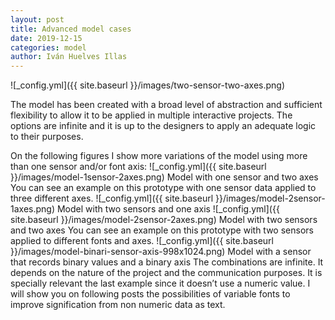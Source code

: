 ```yaml
---
layout: post
title: Advanced model cases
date: 2019-12-15
categories: model
author: Iván Huelves Illas
---
```

![_config.yml]({{ site.baseurl }}/images/two-sensor-two-axes.png)

The model has been created with a broad level of abstraction and sufficient flexibility to allow it to be applied in multiple interactive projects. The options are infinite and it is up to the designers to apply an adequate logic to their purposes.

On the following figures I show more variations of the model using more than one sensor and/or font axis:
![_config.yml]({{ site.baseurl }}/images/model-1sensor-2axes.png)
Model with one sensor and two axes
You can see an example on this prototype with one sensor data applied to three different axes.
![_config.yml]({{ site.baseurl }}/images/model-2sensor-1axes.png)
Model with two sensors and one axis
![_config.yml]({{ site.baseurl }}/images/model-2sensor-2axes.png)
Model with two sensors and two axes
You can see an example on this prototype with two sensors applied to different fonts and axes.
![_config.yml]({{ site.baseurl }}/images/model-binari-sensor-axis-998x1024.png)
Model with a sensor that records binary values
and a binary axis
The combinations are infinite. It depends on the nature of the project and the communication purposes. It is specially relevant the last example since it doesn’t use a numeric value. I will show you on following posts the possibilities of variable fonts to improve signification from non numeric data as text.
